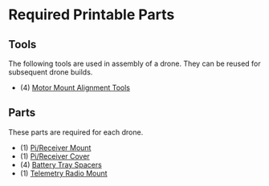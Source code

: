 Required Printable Parts
==

Tools
--

The following tools are used in assembly of a drone. They can be reused for subsequent drone builds.
- (4) [Motor Mount Alignment Tools](../../3d_models/motor_mount_alignment_tool/motor_alignment_tool.stl)

Parts
--

These parts are required for each drone.
- (1) [Pi/Receiver Mount](../../3d_models/top_mounting_plate/top_mounting_plate.stl)
- (1) [Pi/Receiver Cover](../../3d_models/top_mounting_plate/top_mounting_plate_lid.stl)
- (4) [Battery Tray Spacers](../../3d_models/battery_mount_washer/battery_mount_washer.stl)
- (1) [Telemetry Radio Mount](../../3d_models/telem_radio_mount/telem_radio_mount.stl)
